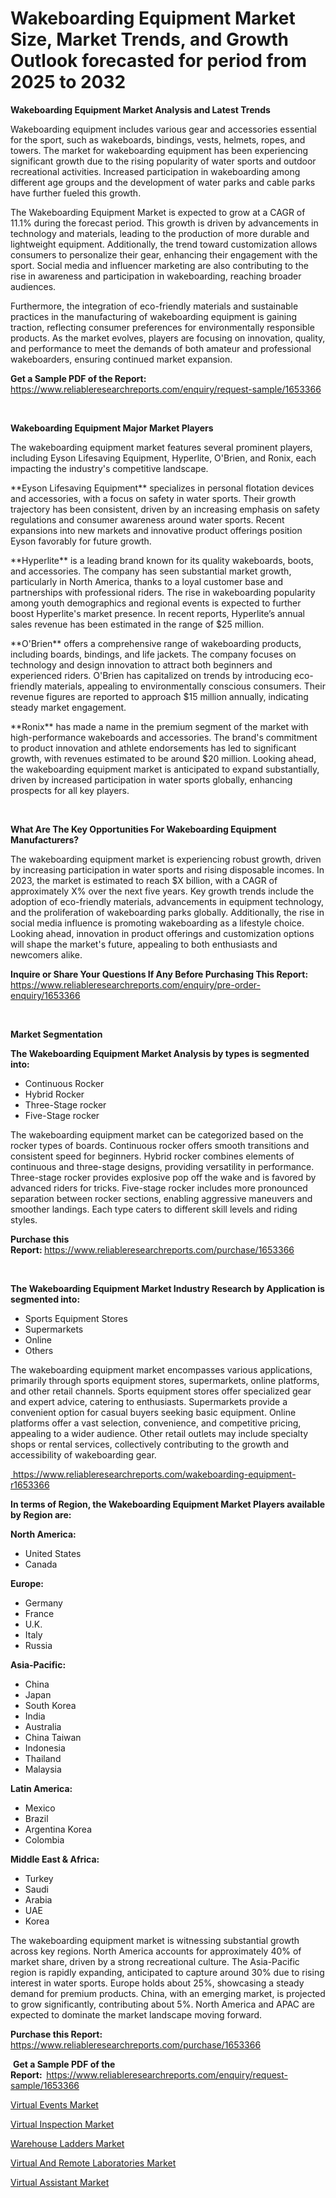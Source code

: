 <p><h1>Wakeboarding Equipment Market Size, Market Trends, and Growth Outlook forecasted for period from 2025 to 2032</h1></p><p><strong>Wakeboarding Equipment Market Analysis and Latest Trends</strong></p>
<p><p>Wakeboarding equipment includes various gear and accessories essential for the sport, such as wakeboards, bindings, vests, helmets, ropes, and towers. The market for wakeboarding equipment has been experiencing significant growth due to the rising popularity of water sports and outdoor recreational activities. Increased participation in wakeboarding among different age groups and the development of water parks and cable parks have further fueled this growth.</p><p>The Wakeboarding Equipment Market is expected to grow at a CAGR of 11.1% during the forecast period. This growth is driven by advancements in technology and materials, leading to the production of more durable and lightweight equipment. Additionally, the trend toward customization allows consumers to personalize their gear, enhancing their engagement with the sport. Social media and influencer marketing are also contributing to the rise in awareness and participation in wakeboarding, reaching broader audiences.</p><p>Furthermore, the integration of eco-friendly materials and sustainable practices in the manufacturing of wakeboarding equipment is gaining traction, reflecting consumer preferences for environmentally responsible products. As the market evolves, players are focusing on innovation, quality, and performance to meet the demands of both amateur and professional wakeboarders, ensuring continued market expansion.</p></p>
<p><strong>Get a Sample PDF of the Report:&nbsp;</strong> <a href="https://www.reliableresearchreports.com/enquiry/request-sample/1653366?utm_campaign=37&utm_medium=2&utm_source=Github&utm_content=ia&utm_term=05032025&utm_id=wakeboarding-equipment">https://www.reliableresearchreports.com/enquiry/request-sample/1653366</a></p>
<p>&nbsp;</p>
<p><strong>Wakeboarding Equipment Major Market Players</strong></p>
<p><p>The wakeboarding equipment market features several prominent players, including Eyson Lifesaving Equipment, Hyperlite, O'Brien, and Ronix, each impacting the industry's competitive landscape. </p><p>**Eyson Lifesaving Equipment** specializes in personal flotation devices and accessories, with a focus on safety in water sports. Their growth trajectory has been consistent, driven by an increasing emphasis on safety regulations and consumer awareness around water sports. Recent expansions into new markets and innovative product offerings position Eyson favorably for future growth.</p><p>**Hyperlite** is a leading brand known for its quality wakeboards, boots, and accessories. The company has seen substantial market growth, particularly in North America, thanks to a loyal customer base and partnerships with professional riders. The rise in wakeboarding popularity among youth demographics and regional events is expected to further boost Hyperlite's market presence. In recent reports, Hyperlite’s annual sales revenue has been estimated in the range of $25 million.</p><p>**O'Brien** offers a comprehensive range of wakeboarding products, including boards, bindings, and life jackets. The company focuses on technology and design innovation to attract both beginners and experienced riders. O'Brien has capitalized on trends by introducing eco-friendly materials, appealing to environmentally conscious consumers. Their revenue figures are reported to approach $15 million annually, indicating steady market engagement.</p><p>**Ronix** has made a name in the premium segment of the market with high-performance wakeboards and accessories. The brand's commitment to product innovation and athlete endorsements has led to significant growth, with revenues estimated to be around $20 million. Looking ahead, the wakeboarding equipment market is anticipated to expand substantially, driven by increased participation in water sports globally, enhancing prospects for all key players.</p></p>
<p>&nbsp;</p>
<p><strong>What Are The Key Opportunities For Wakeboarding Equipment Manufacturers?</strong></p>
<p><p>The wakeboarding equipment market is experiencing robust growth, driven by increasing participation in water sports and rising disposable incomes. In 2023, the market is estimated to reach $X billion, with a CAGR of approximately X% over the next five years. Key growth trends include the adoption of eco-friendly materials, advancements in equipment technology, and the proliferation of wakeboarding parks globally. Additionally, the rise in social media influence is promoting wakeboarding as a lifestyle choice. Looking ahead, innovation in product offerings and customization options will shape the market's future, appealing to both enthusiasts and newcomers alike.</p></p>
<p><strong>Inquire or Share Your Questions If Any Before Purchasing This Report:</strong> <a href="https://www.reliableresearchreports.com/enquiry/pre-order-enquiry/1653366?utm_campaign=37&utm_medium=2&utm_source=Github&utm_content=ia&utm_term=05032025&utm_id=wakeboarding-equipment">https://www.reliableresearchreports.com/enquiry/pre-order-enquiry/1653366</a></p>
<p>&nbsp;</p>
<p><strong>Market Segmentation</strong></p>
<p><strong>The Wakeboarding Equipment Market Analysis by types is segmented into:</strong></p>
<p><ul><li>Continuous Rocker</li><li>Hybrid Rocker</li><li>Three-Stage rocker</li><li>Five-Stage rocker</li></ul></p>
<p><p>The wakeboarding equipment market can be categorized based on the rocker types of boards. Continuous rocker offers smooth transitions and consistent speed for beginners. Hybrid rocker combines elements of continuous and three-stage designs, providing versatility in performance. Three-stage rocker provides explosive pop off the wake and is favored by advanced riders for tricks. Five-stage rocker includes more pronounced separation between rocker sections, enabling aggressive maneuvers and smoother landings. Each type caters to different skill levels and riding styles.</p></p>
<p><strong>Purchase this Report:&nbsp;</strong><a href="https://www.reliableresearchreports.com/purchase/1653366?utm_campaign=37&utm_medium=2&utm_source=Github&utm_content=ia&utm_term=05032025&utm_id=wakeboarding-equipment">https://www.reliableresearchreports.com/purchase/1653366</a></p>
<p>&nbsp;</p>
<p><strong>The Wakeboarding Equipment Market Industry Research by Application is segmented into:</strong></p>
<p><ul><li>Sports Equipment Stores</li><li>Supermarkets</li><li>Online</li><li>Others</li></ul></p>
<p><p>The wakeboarding equipment market encompasses various applications, primarily through sports equipment stores, supermarkets, online platforms, and other retail channels. Sports equipment stores offer specialized gear and expert advice, catering to enthusiasts. Supermarkets provide a convenient option for casual buyers seeking basic equipment. Online platforms offer a vast selection, convenience, and competitive pricing, appealing to a wider audience. Other retail outlets may include specialty shops or rental services, collectively contributing to the growth and accessibility of wakeboarding gear.</p></p>
<p><a href="https://www.reliableresearchreports.com/wakeboarding-equipment-r1653366?utm_campaign=37&utm_medium=2&utm_source=Github&utm_content=ia&utm_term=05032025&utm_id=wakeboarding-equipment">&nbsp;https://www.reliableresearchreports.com/wakeboarding-equipment-r1653366</a></p>
<p><strong>In terms of Region, the Wakeboarding Equipment Market Players available by Region are:</strong></p>
<p>
    <p> <strong> North America: </strong>
        <ul>
            <li>United States</li>
            <li>Canada</li>
        </ul>
        </p> 
    <p> <strong> Europe: </strong>
        <ul>
            <li>Germany</li>
            <li>France</li>
            <li>U.K.</li>
            <li>Italy</li>
            <li>Russia</li>
        </ul>
        </p> 
    <p> <strong> Asia-Pacific: </strong>
        <ul>
            <li>China</li>
            <li>Japan</li>
            <li>South Korea</li>
            <li>India</li>
            <li>Australia</li>
            <li>China Taiwan</li>
            <li>Indonesia</li>
            <li>Thailand</li>
            <li>Malaysia</li>
        </ul>
        </p> 
    <p> <strong> Latin America: </strong>
        <ul>
            <li>Mexico</li>
            <li>Brazil</li>
            <li>Argentina Korea</li>
            <li>Colombia</li>
        </ul>
        </p> 
    <p> <strong> Middle East & Africa: </strong>
        <ul>
            <li>Turkey</li>
            <li>Saudi</li>
            <li>Arabia</li>
            <li>UAE</li>
            <li>Korea</li>
        </ul>
    </p>
    </p>
<p><p>The wakeboarding equipment market is witnessing substantial growth across key regions. North America accounts for approximately 40% of market share, driven by a strong recreational culture. The Asia-Pacific region is rapidly expanding, anticipated to capture around 30% due to rising interest in water sports. Europe holds about 25%, showcasing a steady demand for premium products. China, with an emerging market, is projected to grow significantly, contributing about 5%. North America and APAC are expected to dominate the market landscape moving forward.</p></p>
<p><strong>Purchase this Report: </strong><a href="https://www.reliableresearchreports.com/purchase/1653366?utm_campaign=37&utm_medium=2&utm_source=Github&utm_content=ia&utm_term=05032025&utm_id=wakeboarding-equipment">https://www.reliableresearchreports.com/purchase/1653366</a></p>
<p>&nbsp;<strong>Get a Sample PDF of the Report:&nbsp;&nbsp;</strong><a href="https://www.reliableresearchreports.com/enquiry/request-sample/1653366?utm_campaign=37&utm_medium=2&utm_source=Github&utm_content=ia&utm_term=05032025&utm_id=wakeboarding-equipment">https://www.reliableresearchreports.com/enquiry/request-sample/1653366</a></p>
<p><strong></strong></p>
<p><p><a href="https://github.com/rigelciara0p/Market-Research-Report-List-1/blob/main/virtual-events-market.md?utm_campaign=37&utm_medium=2&utm_source=Github&utm_content=ia&utm_term=05032025&utm_id=wakeboarding-equipment">Virtual Events Market</a></p><p><a href="https://github.com/lecaneidreks/Market-Research-Report-List-1/blob/main/virtual-inspection-market.md?utm_campaign=37&utm_medium=2&utm_source=Github&utm_content=ia&utm_term=05032025&utm_id=wakeboarding-equipment">Virtual Inspection Market</a></p><p><a href="https://github.com/jamesgomez337/Market-Research-Report-List-1/blob/main/warehouse-ladders-market.md?utm_campaign=37&utm_medium=2&utm_source=Github&utm_content=ia&utm_term=05032025&utm_id=wakeboarding-equipment">Warehouse Ladders Market</a></p><p><a href="https://github.com/samesdufloiw/Market-Research-Report-List-1/blob/main/virtual-and-remote-laboratories-market.md?utm_campaign=37&utm_medium=2&utm_source=Github&utm_content=ia&utm_term=05032025&utm_id=wakeboarding-equipment">Virtual And Remote Laboratories Market</a></p><p><a href="https://github.com/porstheftyux/Market-Research-Report-List-1/blob/main/virtual-assistant-market.md?utm_campaign=37&utm_medium=2&utm_source=Github&utm_content=ia&utm_term=05032025&utm_id=wakeboarding-equipment">Virtual Assistant Market</a></p></p>